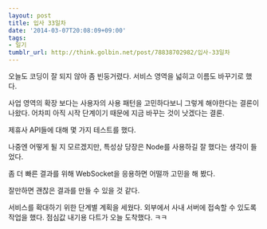 ```yaml
---
layout: post
title: 입사 33일차
date: '2014-03-07T20:08:09+09:00'
tags:
- 일기
tumblr_url: http://think.golbin.net/post/78838702982/입사-33일차
---
```

오늘도 코딩이 잘 되지 않아 좀 빈둥거렸다.
서비스 영역을 넓히고 이름도 바꾸기로 했다.

사업 영역의 확장 보다는 사용자의 사용 패턴을 고민하다보니 그렇게 해야한다는 결론이 나왔다.
어차피 아직 시작 단계이기 때문에 지금 바꾸는 것이 낫겠다는 결론.

제휴사 API들에 대해 몇 가지 테스트를 했다.

나중엔 어떻게 될 지 모르겠지만, 특성상 당장은 Node를 사용하길 잘 했다는 생각이 들었다.

좀 더 빠른 결과를 위해 WebSocket을 응용하면 어떨까 고민을 해 봤다.

잘만하면 괜찮은 결과를 만들 수 있을 것 같다.

서비스를 확대하기 위한 단계별 계획을 세웠다.
외부에서 사내 서버에 접속할 수 있도록 작업을 했다.
점심값 내기용 다트가 오늘 도착했다. ㅋㅋ
